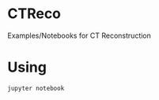 # CTReco
Examples/Notebooks for CT Reconstruction

# Using
```conda activate ntp_env
jupyter notebook
```

